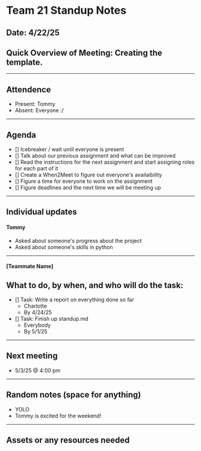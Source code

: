 # Team 21 Standup Notes
## Date: 4/22/25
## Quick Overview of Meeting: Creating the template.

---

## Attendence
- Present: Tommy
- Absent: Everyone :/

---

## Agenda
- [] Icebreaker / wait until everyone is present
- [] Talk about our previous assignment and what can be improved
- [] Read the instructions for the next assignment and start assigning roles for each part of it 
- [] Create a When2Meet to figure out everyone's availaibility
- [] Figure a time for everyone to work on the assignment 
- [] Figure deadlines and the next time we will be meeting up

---

## Individual updates

<!-- For example, if I had an update about something, it would look like this:  -->
#### Tommy
- Asked about someone's progress about the project
- Asked about someone's skills in python

--- 

#### [Teammate Name]

## What to do, by when, and who will do the task:
- [] Task: Write a report on everything done so far
  - Charlotte
  - By 4/24/25
- [] Task: Finish up standup.md
  - Everybody
  - By 5/1/25

---

## Next meeting
- 5/3/25 @ 4:00 pm

--- 

## Random notes (space for anything)
- YOLO
- Tommy is excited for the weekend!

---

## Assets or any resources needed